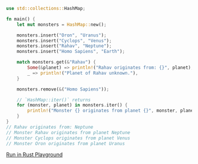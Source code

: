 ```rust
use std::collections::HashMap;

fn main() {
    let mut monsters = HashMap::new();

    monsters.insert("Oron", "Uranus");
    monsters.insert("Cyclops", "Venus");
    monsters.insert("Rahav", "Neptune");
    monsters.insert("Homo Sapiens", "Earth");

    match monsters.get(&"Rahav") {
        Some(&planet) => println!("Rahav originates from: {}", planet),
        _ => println!("Planet of Rahav unknown."),
    }

    monsters.remove(&("Homo Sapiens"));

    // `HashMap::iter()` returns
    for (monster, planet) in monsters.iter() {
        println!("Monster {} originates from planet {}", monster, planet);
    }
}
// Rahav originates from: Neptune
// Monster Rahav originates from planet Neptune
// Monster Cyclops originates from planet Venus
// Monster Oron originates from planet Uranus

```
[Run in Rust Playground](https://play.rust-lang.org/?version=stable&mode=debug&edition=2021&gist=b78e6dd3f646690264d3f00da40ba3f8&version=stable)
